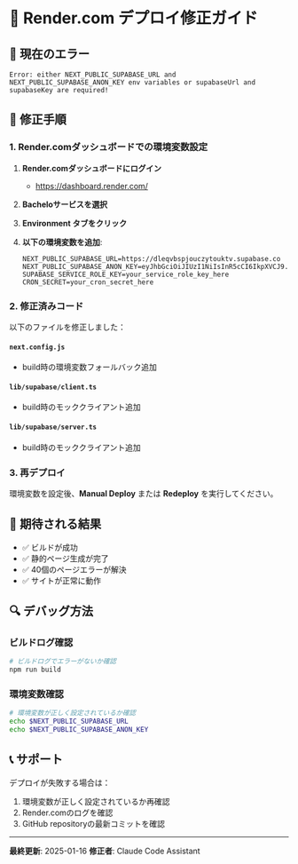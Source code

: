 # 🚀 Render.com デプロイ修正ガイド

## 🚨 現在のエラー
```
Error: either NEXT_PUBLIC_SUPABASE_URL and NEXT_PUBLIC_SUPABASE_ANON_KEY env variables or supabaseUrl and supabaseKey are required!
```

## 🔧 修正手順

### 1. Render.comダッシュボードでの環境変数設定

1. **Render.comダッシュボードにログイン**
   - https://dashboard.render.com/

2. **Bacheloサービスを選択**

3. **Environment タブをクリック**

4. **以下の環境変数を追加**:
   ```
   NEXT_PUBLIC_SUPABASE_URL=https://dleqvbspjouczytouktv.supabase.co
   NEXT_PUBLIC_SUPABASE_ANON_KEY=eyJhbGciOiJIUzI1NiIsInR5cCI6IkpXVCJ9.eyJpc3MiOiJzdXBhYmFzZSIsInJlZiI6ImRsZXF2YnNwam91Y3p5dG91a3R2Iiwicm9sZSI6ImFub24iLCJpYXQiOjE3MjA4NzU3NTMsImV4cCI6MjAzNjQ1MTc1M30.your_anon_key_here
   SUPABASE_SERVICE_ROLE_KEY=your_service_role_key_here
   CRON_SECRET=your_cron_secret_here
   ```

### 2. 修正済みコード

以下のファイルを修正しました：

#### `next.config.js`
- build時の環境変数フォールバック追加

#### `lib/supabase/client.ts`
- build時のモッククライアント追加

#### `lib/supabase/server.ts`
- build時のモッククライアント追加

### 3. 再デプロイ

環境変数を設定後、**Manual Deploy** または **Redeploy** を実行してください。

## 🎯 期待される結果

- ✅ ビルドが成功
- ✅ 静的ページ生成が完了
- ✅ 40個のページエラーが解決
- ✅ サイトが正常に動作

## 🔍 デバッグ方法

### ビルドログ確認
```bash
# ビルドログでエラーがないか確認
npm run build
```

### 環境変数確認
```bash
# 環境変数が正しく設定されているか確認
echo $NEXT_PUBLIC_SUPABASE_URL
echo $NEXT_PUBLIC_SUPABASE_ANON_KEY
```

## 📞 サポート

デプロイが失敗する場合は：
1. 環境変数が正しく設定されているか再確認
2. Render.comのログを確認
3. GitHub repositoryの最新コミットを確認

---

**最終更新**: 2025-01-16
**修正者**: Claude Code Assistant